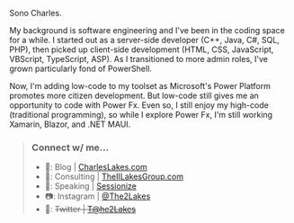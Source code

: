 Sono Charles.

My background is software engineering and I've been in the coding space for a while. I started out as a server-side developer (C++, Java, C#, SQL, PHP), then picked up client-side development (HTML, CSS, JavaScript, VBScript, TypeScript, ASP). As I transitioned to more admin roles, I've grown particularly fond of PowerShell.

Now, I'm adding low-code to my toolset as Microsoft's Power Platform promotes more citizen development. But low-code still gives me an opportunity to code with Power Fx. Even so, I still enjoy my high-code (traditional programming), so while I explore Power Fx, I'm still working Xamarin, Blazor, and .NET MAUI.

>
> ### Connect w/ me...
> - :notebook:: Blog | [CharlesLakes.com](https://charleslakes.com)
> - :briefcase:: Consulting | [TheIILakesGroup.com](https://theiilakesgroup.com)
> - :microphone:: Speaking | [Sessionize](https://sessionize.com/charles-e-lakes-ii)
> - :camera:: Instagram | [@The2Lakes](https://www.instagram.com/The2Lakes/)
> - :speech_balloon:: ~~Twitter | [T@he2Lakes](https://twitter.com/The2Lakes)~~
> 

<!--
### Hi there 👋

**losodamus/losodamus** is a ✨ _special_ ✨ repository because its `README.md` (this file) appears on your GitHub profile.

Link of emojis:
https://gist.github.com/rxaviers/7360908

- 🔭 I’m currently working on ...
- 🌱 I’m currently learning ...
- 👯 I’m looking to collaborate on ...
- 💬 Ask me about ...
- 📫 How to reach me: ...

- LinkedIn [Charles Lakes II](https://www.linkedin.com/in/charles-e-lakes-ii)
-->
